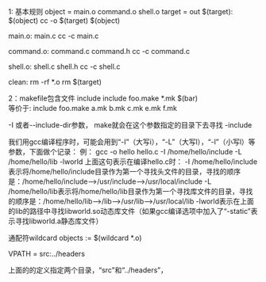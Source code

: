 
1: 基本规则
object =  main.o command.o shell.o
target = out
$(target): $(object) 
	cc -o $(target) $(object) 

main.o: main.c
	cc -c main.c

command.o: command.c command.h
	cc -c command.c

shell.o: shell.c shell.h
	cc -c shell.c

clean:
	rm -rf *.o
	rm $(target) 
	
2：makefile包含文件
include <filename>
include foo.make *.mk $(bar)  
等价于:
include foo.make a.mk b.mk c.mk e.mk f.mk


-I 或者--include-dir参数， make就会在这个参数指定的目录下去寻找
-include <filename>

我们用gcc编译程序时，可能会用到“-I”（大写i），“-L”（大写l），“-l”（小写l）等参数，下面做个记录：
例：
gcc -o hello hello.c -I /home/hello/include -L /home/hello/lib -lworld
上面这句表示在编译hello.c时：
-I /home/hello/include表示将/home/hello/include目录作为第一个寻找头文件的目录，寻找的顺序是：/home/hello/include-->/usr/include-->/usr/local/include
-L /home/hello/lib表示将/home/hello/lib目录作为第一个寻找库文件的目录，寻找的顺序是：/home/hello/lib-->/lib-->/usr/lib-->/usr/local/lib
-lworld表示在上面的lib的路径中寻找libworld.so动态库文件（如果gcc编译选项中加入了“-static”表示寻找libworld.a静态库文件）

通配符wildcard 
objects := $(wildcard *.o)

VPATH = src:../headers

上面的的定义指定两个目录，“src”和“../headers”，





















